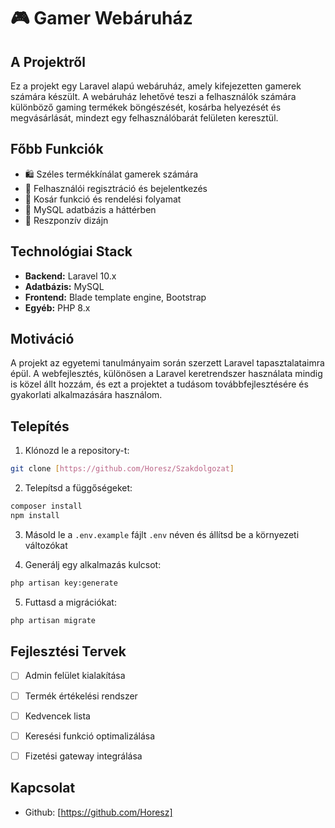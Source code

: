 # 🎮 Gamer Webáruház

## A Projektről

Ez a projekt egy Laravel alapú webáruház, amely kifejezetten gamerek számára készült. A webáruház lehetővé teszi a felhasználók számára különböző gaming termékek böngészését, kosárba helyezését és megvásárlását, mindezt egy felhasználóbarát felületen keresztül.

## Főbb Funkciók

- 🛍️ Széles termékkínálat gamerek számára
- 👤 Felhasználói regisztráció és bejelentkezés
- 🛒 Kosár funkció és rendelési folyamat
- 💾 MySQL adatbázis a háttérben
- 📱 Reszponzív dizájn

## Technológiai Stack

- **Backend:** Laravel 10.x
- **Adatbázis:** MySQL
- **Frontend:** Blade template engine, Bootstrap
- **Egyéb:** PHP 8.x

## Motiváció

A projekt az egyetemi tanulmányaim során szerzett Laravel tapasztalataimra épül. A webfejlesztés, különösen a Laravel keretrendszer használata mindig is közel állt hozzám, és ezt a projektet a tudásom továbbfejlesztésére és gyakorlati alkalmazására használom.

## Telepítés

1. Klónozd le a repository-t:
```bash
git clone [https://github.com/Horesz/Szakdolgozat]
```

2. Telepítsd a függőségeket:
```bash
composer install
npm install
```

3. Másold le a `.env.example` fájlt `.env` néven és állítsd be a környezeti változókat

4. Generálj egy alkalmazás kulcsot:
```bash
php artisan key:generate
```

5. Futtasd a migrációkat:
```bash
php artisan migrate
```

## Fejlesztési Tervek

- [ ] Admin felület kialakítása
- [ ] Termék értékelési rendszer
- [ ] Kedvencek lista
- [ ] Keresési funkció optimalizálása
- [ ] Fizetési gateway integrálása


## Kapcsolat

- Github: [https://github.com/Horesz]

